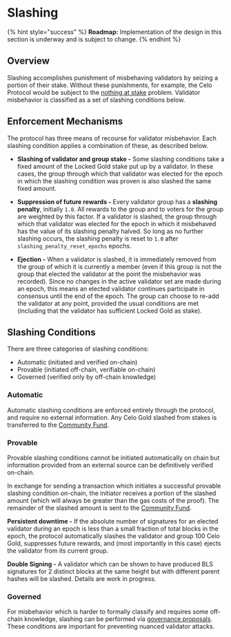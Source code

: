 # Slashing

{% hint style="success" %}
**Roadmap:** Implementation of the design in this section is underway and is subject to change.
{% endhint %}

## Overview

Slashing accomplishes punishment of misbehaving validators by seizing a portion of their stake. Without these punishments, for example, the Celo Protocol would be subject to the [nothing at stake](https://github.com/ethereum/wiki/wiki/Proof-of-Stake-FAQ#what-is-the-nothing-at-stake-problem-and-how-can-it-be-fixed) problem. Validator misbehavior is classified as a set of slashing conditions below.

## Enforcement Mechanisms

The protocol has three means of recourse for validator misbehavior. Each slashing condition applies a combination of these, as described below.

- **Slashing of validator and group stake -** Some slashing conditions take a fixed amount of the Locked Gold stake put up by a validator. In these cases, the group through which that validator was elected for the epoch in which the slashing condition was proven is also slashed the same fixed amount.

- **Suppression of future rewards -** Every validator group has a **slashing penalty**, initially `1.0`. All rewards to the group and to voters for the group are weighted by this factor. If a validator is slashed, the group through which that validator was elected for the epoch in which it misbehaved has the value of its slashing penalty halved. So long as no further slashing occurs, the slashing penalty is reset to `1.0` after `slashing_penalty_reset_epochs` epochs.

- **Ejection -** When a validator is slashed, it is immediately removed from the group of which it is currently a member (even if this group is not the group that elected the validator at the point the misbehavior was recorded). Since no changes in the active validator set are made during an epoch, this means an elected validator continues participate in consensus until the end of the epoch. The group can choose to re-add the validator at any point, provided the usual conditions are met (including that the validator has sufficient Locked Gold as stake).

## Slashing Conditions

There are three categories of slashing conditions:

- Automatic \(initiated and verified on-chain\)
- Provable \(initiated off-chain, verifiable on-chain\)
- Governed \(verified only by off-chain knowledge\)

### Automatic

Automatic slashing conditions are enforced entirely through the protocol, and require no external information. Any Celo Gold slashed from stakes is transferred to the [Community Fund](community-fund.md).

### Provable

Provable slashing conditions cannot be initiated automatically on chain but information provided from an external source can be definitively verified on-chain.

In exchange for sending a transaction which initiates a successful provable slashing condition on-chain, the initiator receives a portion of the slashed amount (which will always be greater than the gas costs of the proof). The remainder of the slashed amount is sent to the [Community Fund](community-fund.md).

**Persistent downtime -** If the absolute number of signatures for an elected validator during an epoch is less than a small fraction of total blocks in the epoch, the protocol automatically slashes the validator and group 100 Celo Gold, suppresses future rewards, and (most importantly in this case) ejects the validator from its current group.

**Double Signing -** A validator which can be shown to have produced BLS signatures for 2 distinct blocks at the same height but with different parent hashes will be slashed. Details are work in progress.

### **Governed**

For misbehavior which is harder to formally classify and requires some off-chain knowledge, slashing can be performed via [governance proposals](../governance.md). These conditions are important for preventing nuanced validator attacks.

